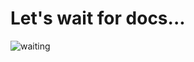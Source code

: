 # Let's wait for docs...

![waiting](http://vkclub.su/_data/stickers/tulip/sticker_vk_tulip_015.png)